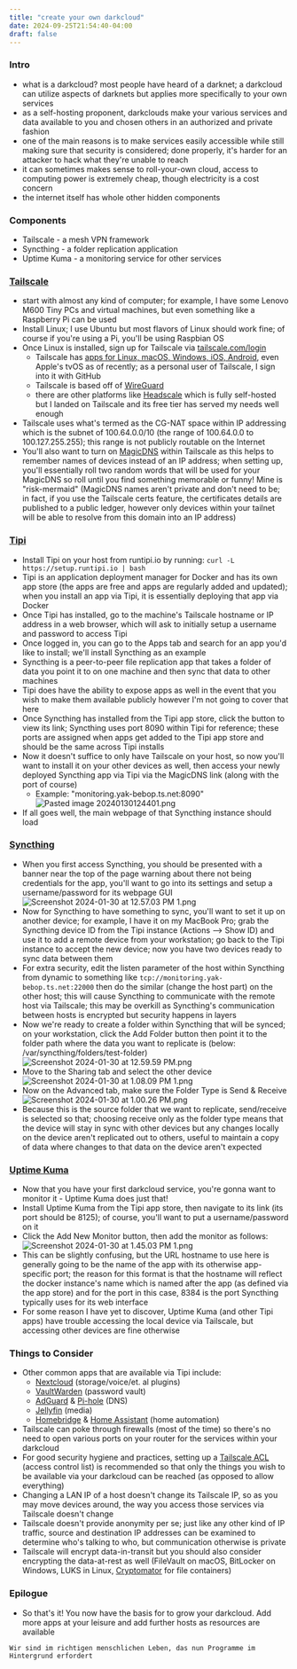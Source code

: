 ```yaml
---
title: "create your own darkcloud"
date: 2024-09-25T21:54:40-04:00
draft: false
---
```


### Intro

- what is a darkcloud? most people have heard of a darknet; a darkcloud can utilize aspects of darknets but applies more specifically to your own services
- as a self-hosting proponent, darkclouds make your various services and data available to you and chosen others in an authorized and private fashion
- one of the main reasons is to make services easily accessible while still making sure that security is considered; done properly, it's harder for an attacker to hack what they're unable to reach
- it can sometimes makes sense to roll-your-own cloud, access to computing power is extremely cheap, though electricity is a cost concern
- the internet itself has whole other hidden components

### Components

- Tailscale - a mesh VPN framework
- Syncthing - a folder replication application
- Uptime Kuma - a monitoring service for other services

### [Tailscale](https://tailscale.com/)

- start with almost any kind of computer; for example, I have some Lenovo M600 Tiny PCs and virtual machines, but even something like a Raspberry Pi can be used
- Install Linux; I use Ubuntu but most flavors of Linux should work fine; of course if you're using a Pi, you'll be using Raspbian OS
- Once Linux is installed, sign up for Tailscale via [tailscale.com/login](https://login.tailscale.com/login)
  - Tailscale has [apps for Linux, macOS, Windows, iOS, Android](https://tailscale.com/download), even Apple's tvOS as of recently; as a personal user of Tailscale, I sign into it with GitHub
  - Tailscale is based off of [WireGuard](https://www.wireguard.com/)
  - there are other platforms like [Headscale](https://headscale.net/running-headscale-linux/) which is fully self-hosted but I landed on Tailscale and its free tier has served my needs well enough
- Tailscale uses what's termed as the CG-NAT space within IP addressing which is the subnet of 100.64.0.0/10 (the range of 100.64.0.0 to 100.127.255.255); this range is not publicly routable on the Internet
- You'll also want to turn on [MagicDNS](https://tailscale.com/kb/1081/magicdns) within Tailscale as this helps to remember names of devices instead of an IP address; when setting up, you'll essentially roll two random words that will be used for your MagicDNS so roll until you find something memorable or funny! Mine is "risk-mermaid" (MagicDNS names aren't private and don't need to be; in fact, if you use the Tailscale certs feature, the certificates details are published to a public ledger, however only devices within your tailnet will be able to resolve from this domain into an IP address)

### [Tipi](https://runtipi.io/)

- Install Tipi on your host from runtipi.io by running:
  `curl -L https://setup.runtipi.io | bash`
- Tipi is an application deployment manager for Docker and has its own app store (the apps are free and apps are regularly added and updated); when you install an app via Tipi, it is essentially deploying that app via Docker
- Once Tipi has installed, go to the machine's Tailscale hostname or IP address in a web browser, which will ask to initially setup a username and password to access Tipi
- Once logged in, you can go to the Apps tab and search for an app you'd like to install; we'll install Syncthing as an example
- Syncthing is a peer-to-peer file replication app that takes a folder of data you point it to on one machine and then sync that data to other machines
- Tipi does have the ability to expose apps as well in the event that you wish to make them available publicly however I'm not going to cover that here
- Once Syncthing has installed from the Tipi app store, click the button to view its link; Syncthing uses port 8090 within Tipi for reference; these ports are assigned when apps get added to the Tipi app store and should be the same across Tipi installs
- Now it doesn't suffice to only have Tailscale on your host, so now you'll want to install it on your other devices as well, then access your newly deployed Syncthing app via Tipi via the MagicDNS link (along with the port of course)
  - Example: "monitoring.yak-bebop.ts.net:8090"
  ![Pasted image 20240130124401.png](/posts/darkcloud/f257b0cee848fdce77be199da6774e8c7299d914.png)
- If all goes well, the main webpage of that Syncthing instance should load

### [Syncthing](https://syncthing.net/)

- When you first access Syncthing, you should be presented with a banner near the top of the page warning about there not being credentials for the app, you'll want to go into its settings and setup a username/password for its webpage GUI![Screenshot 2024-01-30 at 12.57.03 PM 1.png](/posts/darkcloud/07efea6349436e6f85fdde2fa6644214ec3eb72f.png)
- Now for Syncthing to have something to sync, you'll want to set it up on another device; for example, I have it on my MacBook Pro; grab the Syncthing device ID from the Tipi instance (Actions --\> Show ID) and use it to add a remote device from your workstation; go back to the Tipi instance to accept the new device; now you have two devices ready to sync data between them
- For extra security, edit the listen parameter of the host within Syncthing from dynamic to something like `tcp://monitoring.yak-bebop.ts.net:22000` then do the similar (change the host part) on the other host; this will cause Syncthing to communicate with the remote host via Tailscale; this may be overkill as Syncthing's communication between hosts is encrypted but security happens in layers
- Now we're ready to create a folder within Syncthing that will be synced; on your workstation, click the Add Folder button then point it to the folder path where the data you want to replicate is (below: /var/syncthing/folders/test-folder)![Screenshot 2024-01-30 at 12.59.59 PM.png](/posts/darkcloud/2.png)
- Move to the Sharing tab and select the other device
![Screenshot 2024-01-30 at 1.08.09 PM 1.png](/posts/darkcloud/342d44e51cc458f63ba3bb213f3cae7bbd1b5339.png)
- Now on the Advanced tab, make sure the Folder Type is Send & Receive
![Screenshot 2024-01-30 at 1.00.26 PM.png](/posts/darkcloud/1.png)
- Because this is the source folder that we want to replicate, send/receive is selected so that; choosing receive only as the folder type means that the device will stay in sync with other devices but any changes locally on the device aren't replicated out to others, useful to maintain a copy of data where changes to that data on the device aren't expected

### [Uptime Kuma](https://uptime.kuma.pet/)

- Now that you have your first darkcloud service, you're gonna want to monitor it - Uptime Kuma does just that!
- Install Uptime Kuma from the Tipi app store, then navigate to its link (its port should be 8125); of course, you'll want to put a username/password on it
- Click the Add New Monitor button, then add the monitor as follows:![Screenshot 2024-01-30 at 1.45.03 PM 1.png](/posts/darkcloud/a6f82ef418be9f522bba4a632d8104a6a81cdf6d.png)
- This can be slightly confusing, but the URL hostname to use here is generally going to be the name of the app with its otherwise app-specific port; the reason for this format is that the hostname will reflect the docker instance's name which is named after the app (as defined via the app store) and for the port in this case, 8384 is the port Syncthing typically uses for its web interface
- For some reason I have yet to discover, Uptime Kuma (and other Tipi apps) have trouble accessing the local device via Tailscale, but accessing other devices are fine otherwise

### Things to Consider

- Other common apps that are available via Tipi include:
  - [Nextcloud](https://nextcloud.com/) (storage/voice/et. al plugins)
  - [VaultWarden](https://github.com/dani-garcia/vaultwarden) (password vault)
  - [AdGuard](https://adguard.com) & [Pi-hole](https://pi-hole.net/) (DNS)
  - [Jellyfin](https://jellyfin.org/) (media)
  - [Homebridge](https://homebridge.io/) & [Home Assistant](https://www.home-assistant.io/) (home automation)
- Tailscale can poke through firewalls (most of the time) so there's no need to open various ports on your router for the services within your darkcloud
- For good security hygiene and practices, setting up a [Tailscale ACL](https://tailscale.com/kb/1018/acls) (access control list) is recommended so that only the things you wish to be available via your darkcloud can be reached (as opposed to allow everything)
- Changing a LAN IP of a host doesn't change its Tailscale IP, so as you may move devices around, the way you access those services via Tailscale doesn't change
- Tailscale doesn't provide anonymity per se; just like any other kind of IP traffic, source and destination IP addresses can be examined to determine who's talking to who, but communication otherwise is private
- Tailscale will encrypt data-in-transit but you should also consider encrypting the data-at-rest as well (FileVault on macOS, BitLocker on Windows, LUKS in Linux, [Cryptomator](https://cryptomator.org/) for file containers)

### Epilogue

- So that's it! You now have the basis for to grow your darkcloud. Add more apps at your leisure and add further hosts as resources are available

<!-- -->

    Wir sind im richtigen menschlichen Leben, das nun Programme im Hintergrund erfordert
